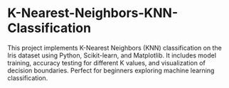 # K-Nearest-Neighbors-KNN-Classification
This project implements K-Nearest Neighbors (KNN) classification on the Iris dataset using Python, Scikit-learn, and Matplotlib. It includes model training, accuracy testing for different K values, and visualization of decision boundaries. Perfect for beginners exploring machine learning classification.
